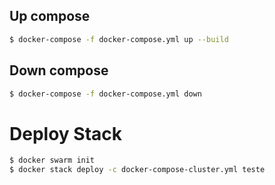
## Up compose

```bash
$ docker-compose -f docker-compose.yml up --build
```

## Down compose

```bash
$ docker-compose -f docker-compose.yml down
```

# Deploy Stack

```bash
$ docker swarm init
$ docker stack deploy -c docker-compose-cluster.yml teste
```
